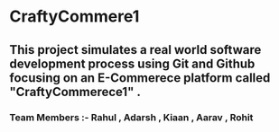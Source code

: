 # CraftyCommere1

## This project simulates a real world software development process using Git and Github focusing on an E-Commerece platform called "CraftyCommerece1" .

### Team Members :- Rahul , Adarsh , Kiaan , Aarav , Rohit
